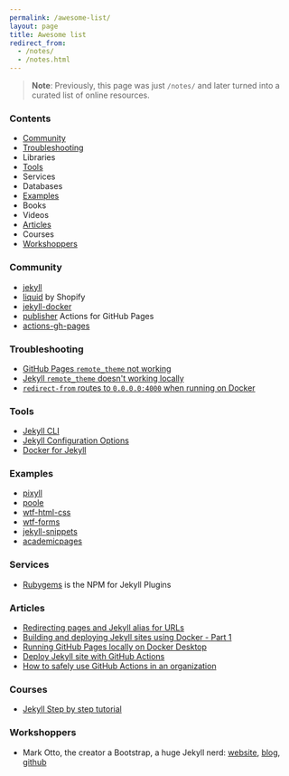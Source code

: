 ```yaml
---
permalink: /awesome-list/
layout: page
title: Awesome list
redirect_from: 
  - /notes/
  - /notes.html
---
```

 
> __Note__: Previously, this page was just `/notes/` and later turned into a curated list of online resources.

### Contents

- [Community](#community)
- [Troubleshooting](#troubleshooting)
- Libraries
- [Tools](#tools)
- Services
- Databases
- [Examples](#examples)
- Books
- Videos
- [Articles](#articles)
- Courses
- [Workshoppers](#workshoppers)

### Community

- [jekyll](https://github.com/jekyll/jekyll)
- [liquid](https://github.com/Shopify/liquid) by Shopify
- [jekyll-docker](https://github.com/envygeeks/jekyll-docker)
- [publisher](https://github.com/sosedoff/actions/tree/master/publisher) Actions for GitHub Pages
- [actions-gh-pages](https://github.com/peaceiris/actions-gh-pages)

### Troubleshooting

- [GitHub Pages `remote_theme` not working](https://stackoverflow.com/a/53638023/257727)
- [Jekyll `remote_theme` doesn't working locally](https://stackoverflow.com/a/50403126/257727)
- [`redirect-from` routes to `0.0.0.0:4000` when running on Docker](https://tonyho.net/jekyll-docker-windows-and-0-0-0-0/)

### Tools

- [Jekyll CLI](https://jekyllrb.com/docs/installation/macos/)
- [Jekyll Configuration Options](https://jekyllrb.com/docs/configuration/)
- [Docker for Jekyll](https://github.com/envygeeks/jekyll-docker)

### Examples

- [pixyll](https://github.com/johno/pixyll)
- [poole](https://demo.getpoole.com/)
- [wtf-html-css](https://github.com/mdo/wtf-html-css/tree/gh-pages)
- [wtf-forms](https://github.com/mdo/wtf-forms/tree/gh-pages)
- [jekyll-snippets](https://github.com/mdo/jekyll-snippets)
- [academicpages](https://github.com/academicpages/academicpages.github.io)

### Services

- [Rubygems](https://rubygems.org/) is the NPM for Jekyll Plugins

### Articles

- [Redirecting pages and Jekyll alias for URLs](https://code-examples.net/en/q/9b4f00)
- [Building and deploying Jekyll sites using Docker - Part 1](https://martinpeck.com/jekyll/blog/containers/2019/02/02/build-and-deploy-jekyll-with-docker-part1/)
- [Running GitHub Pages locally on Docker Desktop](https://tonyho.net/jekyll-docker-windows-and-0-0-0-0/)
- [Deploy Jekyll site with GitHub Actions](https://sosedoff.com/2019/11/28/deploying-jekyll-blog-with-github-actions.html)
- [How to safely use GitHub Actions in an organization](https://humanwhocodes.com/blog/2020/07/safely-use-github-actions-in-organizations/)

### Courses

- [Jekyll Step by step tutorial](https://jekyllrb.com/docs/step-by-step/01-setup/)

### Workshoppers

- Mark Otto, the creator a Bootstrap, a huge Jekyll nerd: [website](https://mdo.fm/), [blog](https://markdotto.com/about/), [github](https://github.com/mdo)